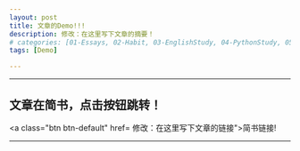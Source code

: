 ```yaml
---
layout: post
title: 文章的Demo!!!
description: 修改：在这里写下文章的摘要！
# categories: [01-Essays, 02-Habit, 03-EnglishStudy, 04-PythonStudy, 05-PythonLib, 06-MachineLearn, 07-RandomRearch, 08-Tools]
tags: [Demo]

---
```


---

## 文章在简书，点击按钮跳转！
<a class="btn btn-default" href= 修改：在这里写下文章的链接">简书链接!</a>

---
